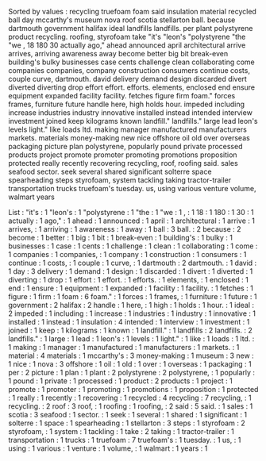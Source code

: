 Sorted by values :
recycling truefoam foam said insulation material recycled ball day mccarthy's museum nova roof scotia stellarton ball. because dartmouth government halifax ideal landfills landfills. per plant polystyrene product recycling. roofing, styrofoam take "it's "leon's "polystyrene "the "we , 18 180 30 actually ago," ahead announced april architectural arrive arrives, arriving awareness away become better big bit break-even building's bulky businesses case cents challenge clean collaborating come companies companies, company construction consumers continue costs, couple curve, dartmouth. david delivery demand design discarded divert diverted diverting drop effort effort. efforts. elements, enclosed end ensure equipment expanded facility facility. fetches figure firm foam." forces frames, furniture future handle here, high holds hour. impeded including increase industries industry innovative installed instead intended interview investment joined keep kilograms known landfill." landfills." large lead leon's levels light." like loads ltd. making manager manufactured manufacturers markets. materials money-making new nice offshore oil old over overseas packaging picture plan polystyrene, popularly pound private processed products project promote promoter promoting promotions proposition protected really recently recovering recycling, roof, roofing said. sales seafood sector. seek several shared significant solterre space spearheading steps styrofoam, system tackling taking tractor-trailer transportation trucks truefoam's tuesday. us, using various venture volume, walmart years 

List :
"it's : 1
"leon's : 1
"polystyrene : 1
"the : 1
"we : 1
, : 1
18 : 1
180 : 1
30 : 1
actually : 1
ago," : 1
ahead : 1
announced : 1
april : 1
architectural : 1
arrive : 1
arrives, : 1
arriving : 1
awareness : 1
away : 1
ball : 3
ball. : 2
because : 2
become : 1
better : 1
big : 1
bit : 1
break-even : 1
building's : 1
bulky : 1
businesses : 1
case : 1
cents : 1
challenge : 1
clean : 1
collaborating : 1
come : 1
companies : 1
companies, : 1
company : 1
construction : 1
consumers : 1
continue : 1
costs, : 1
couple : 1
curve, : 1
dartmouth : 2
dartmouth. : 1
david : 1
day : 3
delivery : 1
demand : 1
design : 1
discarded : 1
divert : 1
diverted : 1
diverting : 1
drop : 1
effort : 1
effort. : 1
efforts. : 1
elements, : 1
enclosed : 1
end : 1
ensure : 1
equipment : 1
expanded : 1
facility : 1
facility. : 1
fetches : 1
figure : 1
firm : 1
foam : 6
foam." : 1
forces : 1
frames, : 1
furniture : 1
future : 1
government : 2
halifax : 2
handle : 1
here, : 1
high : 1
holds : 1
hour. : 1
ideal : 2
impeded : 1
including : 1
increase : 1
industries : 1
industry : 1
innovative : 1
installed : 1
instead : 1
insulation : 4
intended : 1
interview : 1
investment : 1
joined : 1
keep : 1
kilograms : 1
known : 1
landfill." : 1
landfills : 2
landfills. : 2
landfills." : 1
large : 1
lead : 1
leon's : 1
levels : 1
light." : 1
like : 1
loads : 1
ltd. : 1
making : 1
manager : 1
manufactured : 1
manufacturers : 1
markets. : 1
material : 4
materials : 1
mccarthy's : 3
money-making : 1
museum : 3
new : 1
nice : 1
nova : 3
offshore : 1
oil : 1
old : 1
over : 1
overseas : 1
packaging : 1
per : 2
picture : 1
plan : 1
plant : 2
polystyrene : 2
polystyrene, : 1
popularly : 1
pound : 1
private : 1
processed : 1
product : 2
products : 1
project : 1
promote : 1
promoter : 1
promoting : 1
promotions : 1
proposition : 1
protected : 1
really : 1
recently : 1
recovering : 1
recycled : 4
recycling : 7
recycling, : 1
recycling. : 2
roof : 3
roof, : 1
roofing : 1
roofing, : 2
said : 5
said. : 1
sales : 1
scotia : 3
seafood : 1
sector. : 1
seek : 1
several : 1
shared : 1
significant : 1
solterre : 1
space : 1
spearheading : 1
stellarton : 3
steps : 1
styrofoam : 2
styrofoam, : 1
system : 1
tackling : 1
take : 2
taking : 1
tractor-trailer : 1
transportation : 1
trucks : 1
truefoam : 7
truefoam's : 1
tuesday. : 1
us, : 1
using : 1
various : 1
venture : 1
volume, : 1
walmart : 1
years : 1
